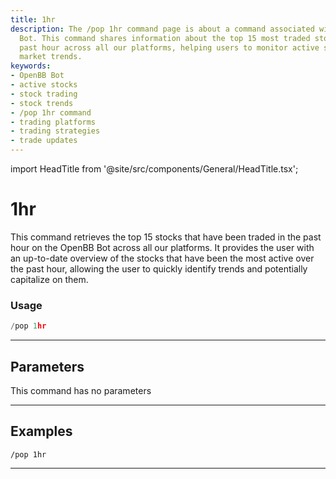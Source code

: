 ```yaml
---
title: 1hr
description: The /pop 1hr command page is about a command associated with the OpenBB
  Bot. This command shares information about the top 15 most traded stocks in the
  past hour across all our platforms, helping users to monitor active stocks and anticipate
  market trends.
keywords:
- OpenBB Bot
- active stocks
- stock trading
- stock trends
- /pop 1hr command
- trading platforms
- trading strategies
- trade updates
---
```


import HeadTitle from '@site/src/components/General/HeadTitle.tsx';

<HeadTitle title="1hr - Pop - Discord - Reference | OpenBB Bot Docs" />

# 1hr

This command retrieves the top 15 stocks that have been traded in the past hour on the OpenBB Bot across all our platforms. It provides the user with an up-to-date overview of the stocks that have been the most active over the past hour, allowing the user to quickly identify trends and potentially capitalize on them.

### Usage

```python wordwrap
/pop 1hr
```

---

## Parameters

This command has no parameters



---

## Examples

```
/pop 1hr
```
---

